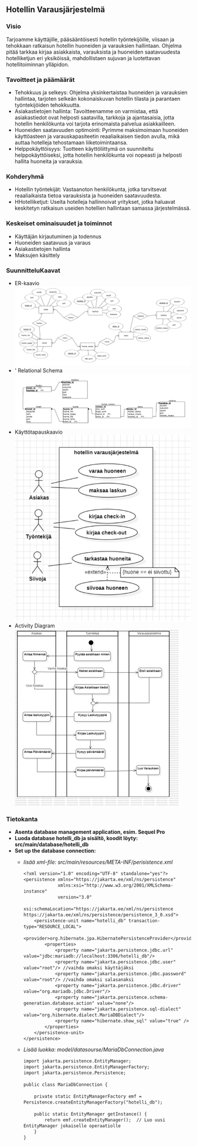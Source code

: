 <h2>Hotellin Varausjärjestelmä</h2>

<h3>Visio</h3>
Tarjoamme käyttäjille, pääsääntöisesti hotellin työntekijöille, viisaan ja tehokkaan ratkaisun hotellin huoneiden ja varauksien hallintaan. Ohjelma pitää tarkkaa kirjaa asiakkaista, varauksista ja huoneiden saatavuudesta hotelliketjun eri yksiköissä, mahdollistaen sujuvan ja luotettavan hotellitoiminnan ylläpidon.

<h3>Tavoitteet ja päämäärät</h3>
<ul>
  <li>Tehokkuus ja selkeys: Ohjelma yksinkertaistaa huoneiden ja varauksien hallintaa, tarjoten selkeän kokonaiskuvan hotellin tilasta ja parantaen työntekijöiden tehokkuutta.</li>
  <li>Asiakastietojen hallinta: Tavoitteenamme on varmistaa, että asiakastiedot ovat helposti saatavilla, tarkkoja ja ajantasaisia, jotta hotellin henkilökunta voi tarjota erinomaista palvelua asiakkailleen.</li>
  <li>Huoneiden saatavuuden optimointi: Pyrimme maksimoimaan huoneiden käyttöasteen ja varauskapasiteetin reaaliaikaisen tiedon avulla, mikä auttaa hotelleja tehostamaan liiketoimintaansa.</li>
  <li>Helppokäyttöisyys: Tuotteen käyttöliittymä on suunniteltu helppokäyttöiseksi, jotta hotellin henkilökunta voi nopeasti ja helposti hallita huoneita ja varauksia.</li>
</ul>

<h3>Kohderyhmä</h3>
<ul>
  <li>Hotellin työntekijät: Vastaanoton henkilökunta, jotka tarvitsevat reaaliaikaista tietoa varauksista ja huoneiden saatavuudesta.</li>
  <li>HHotelliketjut: Useita hotelleja hallinnoivat yritykset, jotka haluavat keskitetyn ratkaisun useiden hotellien hallintaan samassa järjestelmässä.</li>

</ul>

<h3>Keskeiset ominaisuudet ja toiminnot</h3>
<ul>
  <li>Käyttäjän kirjautuminen ja todennus</li>
  <li>Huoneiden saatavuus ja varaus</li>
  <li>Asiakastietojen hallinta</li>
  <li>Maksujen käsittely</li>

</ul>

<h3>SuunnitteluKaavat</h3>
<ul>
    <li>
    ER-kaavio</br>
    <img src="src/main/kuvat/Kaavat/ER.png">
    </li>
    <li>'
    Relational Schema</br>
    <img src="src/main/kuvat/Kaavat/relational_schema.png">
    </li>
    <li>
    Käyttötapauskaavio</br>
    <img src="src/main/kuvat/Kaavat/Kayttotapauskaavio.png">
    </li>
    <li>
    Activity Diagram</br>
    <img src="src/main/kuvat/Kaavat/activityDiagram.png">
    </li>
</ul>

<h3>Tietokanta</h3>

- **Asenta database management application, esim. Sequel Pro**
- **Luoda database hotelli_db ja sisältö, koodit löyty: src/main/database/hotelli_db**
- **Set up the database connection:**
  - *lisää xml-file: src/main/resources/META-INF/perisistence.xml*
    ```
    <?xml version="1.0" encoding="UTF-8" standalone="yes"?>
    <persistence xmlns="https://jakarta.ee/xml/ns/persistence"
                 xmlns:xsi="http://www.w3.org/2001/XMLSchema-instance"
                 version="3.0"
                 xsi:schemaLocation="https://jakarta.ee/xml/ns/persistence https://jakarta.ee/xml/ns/persistence/persistence_3_0.xsd">
        <persistence-unit name="hotelli_db" transaction-type="RESOURCE_LOCAL">
            <provider>org.hibernate.jpa.HibernatePersistenceProvider</provider>
            <properties>
                <property name="jakarta.persistence.jdbc.url" value="jdbc:mariadb://localhost:3306/hotelli_db"/>
                <property name="jakarta.persistence.jdbc.user" value="root"/> //vaihda omaksi käyttäjäksi
                <property name="jakarta.persistence.jdbc.password" value="root"/> //vaihda omaksi salasanaksi
                <property name="jakarta.persistence.jdbc.driver" value="org.mariadb.jdbc.Driver"/>
                <property name="jakarta.persistence.schema-generation.database.action" value="none"/>
                <property name="jakarta.persistence.sql-dialect" value="org.hibernate.dialect.MariaDBDialect"/>
                <property name="hibernate.show_sql" value="true" />
            </properties>
        </persistence-unit>
    </persistence>
    ```
  - *Lisää luokka: model/datasourse/MariaDbConnection.java*

    ```
    import jakarta.persistence.EntityManager;
    import jakarta.persistence.EntityManagerFactory;
    import jakarta.persistence.Persistence;
    
    public class MariaDbConnection {
    
        private static EntityManagerFactory emf = Persistence.createEntityManagerFactory("hotelli_db");
    
        public static EntityManager getInstance() {
            return emf.createEntityManager();  // Luo uusi EntityManager jokaiselle operaatiolle
        }
    }
    ```
